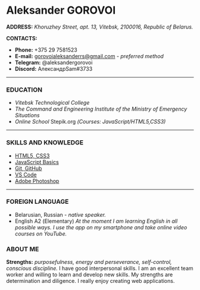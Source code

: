 # Aleksander GOROVOI
**ADDRESS:**
*Khoruzhey Street, apt. 13, Vitebsk, 2100016, Republic of Belarus.*

 **CONTACTS:**
+ **Phone:** +375 29 7581523
+ **E-mail:** gorovoialeksanderrs@gmail.com - *preferred method*
+ **Telegram:** @aleksandergorovoi
+ **Discord:** АлександрSam#3733
___
### EDUCATION
+ *Vitebsk Technological College*
+ *Тhe Command and Engineering Institute of the Ministry of Emergency Situations*
+ *Online School* Stepik.org *(Сourses: JavaScript/HTML5,CSS3)*
___
### SKILLS AND KNOWLEDGE
+ <span style="text-decoration: underline">HTML5, CSS3</span>
+ <span style="text-decoration: underline">JavaScript Basics</span>
+ <span style="text-decoration: underline">Git, GitHub</span>
+ <span style="text-decoration: underline">VS Code</span>
+ <span style="text-decoration: underline">Adobe Photoshop</span>
___
### FOREIGN LANGUAGE
+ Belarusian, Russian - *native speaker.*
+ English А2 (Elementary) *At the moment I am learning English in all possible ways. I use the app on my smartphone and take online video courses on YouTube.*
### ABOUT ME
**Strengths:** *purposefulness, energy and perseverance, self-control, conscious discipline.*
I have good interpersonal skills. I am an excellent team worker and willing to learn and develop new skills. My strengths are determination and diligence. I really enjoy creating web applications.
